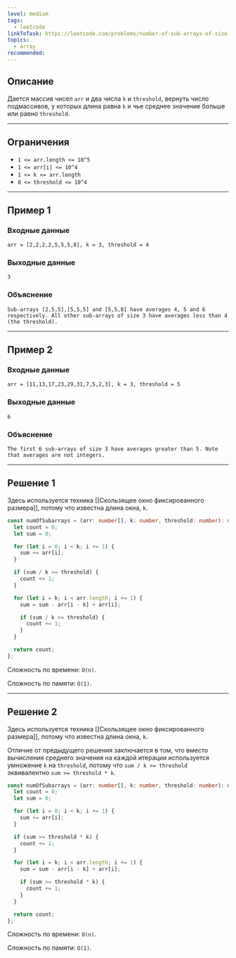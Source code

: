 ```yaml
---
level: medium
tags:
  - leetcode
linkToTask: https://leetcode.com/problems/number-of-sub-arrays-of-size-k-and-average-greater-than-or-equal-to-threshold/description/
topics:
  - array
recommended:
---
```

## Описание

Дается массив чисел `arr` и два числа `k` и `threshold`, вернуть число подмассивов, у которых длина равна `k` и чье среднее значение больше или равно `threshold`.

---
## Ограничения

- `1 <= arr.length <= 10^5`
- `1 <= arr[i] <= 10^4`
- `1 <= k <= arr.length`
- `0 <= threshold <= 10^4`

---
## Пример 1

### Входные данные

```
arr = [2,2,2,2,5,5,5,8], k = 3, threshold = 4
```
### Выходные данные

```
3
```
### Объяснение

```
Sub-arrays [2,5,5],[5,5,5] and [5,5,8] have averages 4, 5 and 6 respectively. All other sub-arrays of size 3 have averages less than 4 (the threshold).
```

---
## Пример 2

### Входные данные

```
arr = [11,13,17,23,29,31,7,5,2,3], k = 3, threshold = 5
```
### Выходные данные

```
6
```
### Объяснение

```
The first 6 sub-arrays of size 3 have averages greater than 5. Note that averages are not integers.
```

---
## Решение 1

Здесь используется техника [[Скользящее окно фиксированного размера]], потому что известна длина окна, `k`.

```typescript
const numOfSubarrays = (arr: number[], k: number, threshold: number): number => {
  let count = 0;
  let sum = 0;

  for (let i = 0; i < k; i += 1) {
    sum += arr[i];
  }

  if (sum / k >= threshold) {
    count += 1;
  }

  for (let i = k; i < arr.length; i += 1) {
    sum = sum - arr[i - k] + arr[i];

    if (sum / k >= threshold) {
      count += 1;
    }
  }

  return count;
};
```

Сложность по времени: `O(n)`.

Сложность по памяти: `O(1)`.

---
## Решение 2

Здесь используется техника [[Скользящее окно фиксированного размера]], потому что известна длина окна, `k`.

Отличие от предыдущего решения заключается в том, что вместо вычисления среднего значения на каждой итерации используется умножение `k` на `threshold`, потому что `sum / k >= threshold` эквивалентно `sum >= threshold * k`.

```typescript
const numOfSubarrays = (arr: number[], k: number, threshold: number): number => {
  let count = 0;
  let sum = 0;

  for (let i = 0; i < k; i += 1) {
    sum += arr[i];
  }

  if (sum >= threshold * k) {
    count += 1;
  }

  for (let i = k; i < arr.length; i += 1) {
    sum = sum - arr[i - k] + arr[i];

    if (sum >= threshold * k) {
      count += 1;
    }
  }

  return count;
};
```

Сложность по времени: `O(n)`.

Сложность по памяти: `O(1)`.